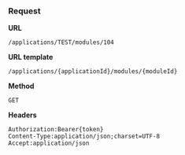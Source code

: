 ### Request

**URL**

`/applications/TEST/modules/104`

**URL template**

`/applications/{applicationId}/modules/{moduleId}`

**Method**

`GET`

**Headers**

`Authorization:Bearer{token}`  
`Content-Type:application/json;charset=UTF-8`  
`Accept:application/json`  
